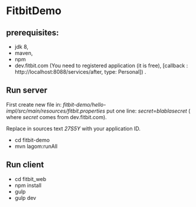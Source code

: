 # FitbitDemo

## prerequisites:
- jdk 8,
- maven,
- npm
- dev.fitbit.com
  (You need to registered application (it is free), [callback : http://localhost:8088/services/after, type: Personal]) .


## Run server
First create new file in:
 *fitbit-demo/hello-impl/src/main/resources/fitbit.properties*
 put one line:
 *secret=blablasecret*
 ( where *secret* comes from dev.fitbit.com).

Replace in sources text *27S5Y* with your application ID.

* cd fitbit-demo
* mvn lagom:runAll

## Run client
* cd fitbit_web
* npm install
* gulp
* gulp dev




